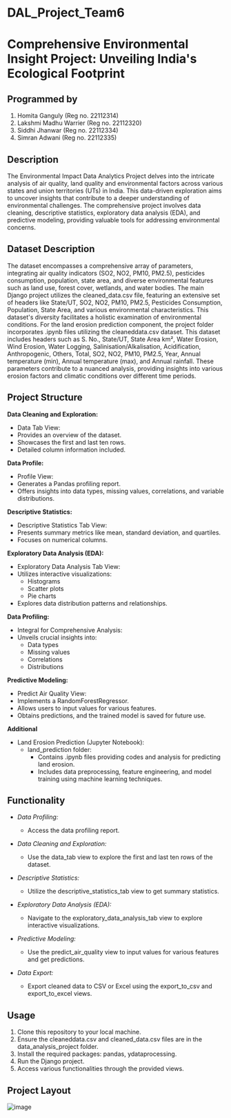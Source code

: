 # DAL_Project_Team6
# Comprehensive Environmental Insight Project: Unveiling India's Ecological Footprint

## Programmed by
1. Homita Ganguly (Reg no. 22112314) 
2. Lakshmi Madhu Warrier (Reg no. 22112320)
3. Siddhi Jhanwar (Reg no. 22112334)
4. Simran Adwani (Reg no. 22112335) 

## Description
The Environmental Impact Data Analytics Project delves into the intricate analysis of air quality, land quality and environmental factors across various states and union territories (UTs) in India. This data-driven exploration aims to uncover insights that contribute to a deeper understanding of environmental challenges. The comprehensive project involves data cleaning, descriptive statistics, exploratory data analysis (EDA), and predictive modeling, providing valuable tools for addressing environmental concerns.

## Dataset Description
The dataset encompasses a comprehensive array of parameters, integrating air quality indicators (SO2, NO2, PM10, PM2.5), pesticides consumption, population, state area, and diverse environmental features such as land use, forest cover, wetlands, and water bodies. The main Django project utilizes the cleaned_data.csv file, featuring an extensive set of headers like State/UT, SO2, NO2, PM10, PM2.5, Pesticides Consumption, Population, State Area, and various environmental characteristics. This dataset's diversity facilitates a holistic examination of environmental conditions.
For the land erosion prediction component, the project folder incorporates .ipynb files utilizing the cleaneddata.csv dataset. This dataset includes headers such as S. No., State/UT, State Area km², Water Erosion, Wind Erosion, Water Logging, Salinisation/Alkalisation, Acidification, Anthropogenic, Others, Total, SO2, NO2, PM10, PM2.5, Year, Annual temperature (min), Annual temperature (max), and Annual rainfall. These parameters contribute to a nuanced analysis, providing insights into various erosion factors and climatic conditions over different time periods.

## Project Structure

 **Data Cleaning and Exploration:**

  - Data Tab View:
   - Provides an overview of the dataset.
   - Showcases the first and last ten rows.
   - Detailed column information included.

 **Data Profile:**

  - Profile View:
   - Generates a Pandas profiling report.
   - Offers insights into data types, missing values, correlations, and variable distributions.

 **Descriptive Statistics:**

  - Descriptive Statistics Tab View:
   - Presents summary metrics like mean, standard deviation, and quartiles.
   - Focuses on numerical columns.

 **Exploratory Data Analysis (EDA):**

  - Exploratory Data Analysis Tab View:
   - Utilizes interactive visualizations:
     - Histograms
     - Scatter plots
     - Pie charts
   - Explores data distribution patterns and relationships.

 **Data Profiling:**

  - Integral for Comprehensive Analysis:
   - Unveils crucial insights into:
     - Data types
     - Missing values
     - Correlations
     - Distributions

 **Predictive Modeling:**

  - Predict Air Quality View:
   - Implements a RandomForestRegressor.
   - Allows users to input values for various features.
   - Obtains predictions, and the trained model is saved for future use.

  **Additional**
   - Land Erosion Prediction (Jupyter Notebook):
      - land_prediction folder:
        - Contains .ipynb files providing codes and analysis for predicting land erosion.
        - Includes data preprocessing, feature engineering, and model training using machine learning techniques.


## Functionality

- *Data Profiling:*
  - Access the data profiling report.

- *Data Cleaning and Exploration:*
  - Use the data_tab view to explore the first and last ten rows of the dataset.

- *Descriptive Statistics:*
  - Utilize the descriptive_statistics_tab view to get summary statistics.

- *Exploratory Data Analysis (EDA):*
  - Navigate to the exploratory_data_analysis_tab view to explore interactive visualizations.

- *Predictive Modeling:*
  - Use the predict_air_quality view to input values for various features and get predictions.

- *Data Export:*
  - Export cleaned data to CSV or Excel using the export_to_csv and export_to_excel views.

## Usage

1. Clone this repository to your local machine.
2. Ensure the cleaneddata.csv and cleaned_data.csv files are in the data_analysis_project folder.
3. Install the required packages: pandas, ydataprocessing.
4. Run the Django project.
5. Access various functionalities through the provided views.

## Project Layout
![image](https://github.com/simranadwani/Environmental-Insight-Project/assets/118894785/273bcd94-2137-4835-ac23-45549c41372b)
